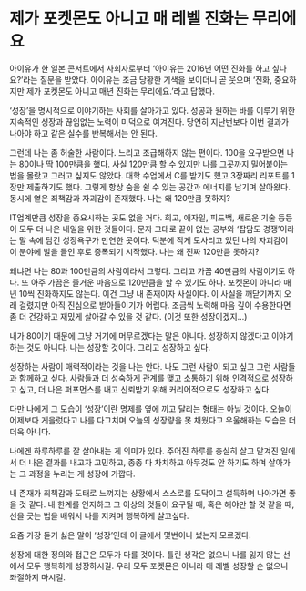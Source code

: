 # 제가 포켓몬도 아니고 매 레벨 진화는 무리에요

아이유가 한 일본 콘서트에서 사회자로부터 ‘아이유는 2016년 어떤 진화를 하고 싶나요?’라는 질문을 받았다. 아이유는 조금 당황한 기색을 보이더니 곧 웃으며 ‘진화, 중요하지만 제가 포켓몬도 아니고 매년 진화는 무리에요.’라고 답했다.

‘성장’을 명시적으로 이야기하는 사회를 살아가고 있다. 성공과 원하는 바를 이루기 위한 지속적인 성장과 끊임없는 노력이 미덕으로 여겨진다. 당연히 지난번보다 이번 결과가 나아야 하고 같은 실수를 반복해서는 안 된다.

그런데 나는 좀 허술한 사람이다. 느리고 조급해하지 않는 편이다. 100을 요구받으면 나는 80이나 딱 100만큼을 했다. 사실 120만큼 할 수 있지만 나를 그곳까지 밀어붙이는 법을 몰랐고 그러고 싶지도 않았다. 대학 수업에서 C를 받기도 했고 3장짜리 리포트를 1장만 제출하기도 했다. 그렇게 항상 숨을 쉴 수 있는 공간과 에너지를 남기며 살아왔다. 동시에 옅은 죄책감과 자괴감이 존재했다. 나는 왜 120만큼 못하지?

IT업계만큼 성장을 중요시하는 곳도 없을 거다. 회고, 애자일, 피드백, 새로운 기술 등등이 모두 더 나은 내일을 위한 것들이다. 문자 그대로 끝이 없는 공부와 ‘잡담도 경쟁’이라는 말 속에 담긴 성장욕구가 만연한 곳이다. 덕분에 작게 도사리고 있던 나의 자괴감이 이 분야에 발을 들인 후로 증폭되기 시작했다. 나는 왜 진짜 120만큼 못하지?

왜냐면 나는 80과 100만큼의 사람이라서 그렇다. 그리고 가끔 40만큼의 사람이기도 하다. 또 아주 가끔은 즐거운 마음으로 120만큼을 할 수 있기도 하다. 포켓몬이 아니라 매년 10씩 진화하지도 않는다. 이건 그냥 내 존재이자 사실이다. 이 사실을 깨닫기까지 오래 걸렸지만 아직 진심으로 받아들이기가 어렵다. 조금씩 노력해 마음 깊이 수용한다면 좀 더 건강하고 재밌게 살아갈 수 있을 것 같다. (이것 또한 성장이겠지...)

내가 80이기 때문에 그냥 거기에 머무르겠다는 말은 아니다. 성장하지 않겠다고 이야기하는 것도 아니다. 나는 성장할 것이다. 그리고 성장하고 싶다.

성장하는 사람이 매력적이라는 것을 나는 안다. 나도 그런 사람이 되고 싶고 그런 사람들과 함께하고 싶다. 사람들과 더 성숙하게 관계를 맺고 소통하기 위해 인격적으로 성장하고 싶고, 더 나은 퍼포먼스를 내고 신뢰받기 위해 커리어적으로도 성장하고 싶다.

다만 나에게 그 모습이 ‘성장’이란 명제를 옆에 끼고 달리는 형태는 아닐 것이다. 오늘이 어제보다 게을렀다고 나를 다그치며 오늘의 성장량을 못 채웠다고 우울해하는 모습은 더더욱 아니다.

나에겐 하루하루를 잘 살아내는 게 의미가 있다. 주어진 하루를 충실히 살고 맡겨진 일에서 더 나은 결과를 내고자 고민하고, 종종 다 차치하고 아무것도 안 하기도 하며 살아가는 그 과정을 누리는 게 성장에 가깝다.

내 존재가 죄책감과 도태로 느껴지는 상황에서 스스로를 도닥이고 설득하며 나아가면 좋을 것 같다. 내 한계를 인지하고 그 이상의 것들이 요구될 때, 혹은 해야만 할 것 같을 때, 선을 긋는 법을 배워서 나를 지켜며 행복하게 살고싶다.

요즘 가장 듣기 싫은 말이 ‘성장’인데 이 글에서 몇번이나 썼는지 모르겠다.

성장에 대한 정의와 접근은 모두가 다를 것이다. 틀린 생각은 없으니 나를 잃지 않는 선에서 모두 행복하게 성장하시길. 우리 모두 포켓몬은 아니라 매 레벨 성장할 순 없으니 좌절하지 마시길.
